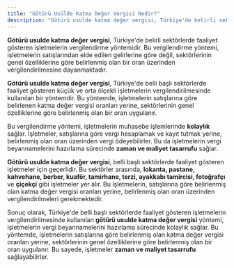 ```yaml
---
title: "Götürü Usülde Katma Değer Vergisi Nedir?"
description: "Götürü usulde katma değer vergisi, Türkiye'de belirli sektörlerde faaliyet gösteren işletmelerin vergilendirme yöntemidir"
---
```


**Götürü usulde katma değer vergisi**, Türkiye'de belirli sektörlerde faaliyet gösteren işletmelerin vergilendirme yöntemidir. Bu vergilendirme yöntemi, işletmelerin satışlarından elde edilen gelirlerine göre değil, sektörlerinin genel özelliklerine göre belirlenmiş olan bir oran üzerinden vergilendirilmesine dayanmaktadır.

**Götürü usulde katma değer vergisi**, Türkiye'de belli başlı sektörlerde faaliyet gösteren küçük ve orta ölçekli işletmelerin vergilendirilmesinde kullanılan bir yöntemdir. Bu yöntemde, işletmelerin satışlarına göre belirlenen katma değer vergisi oranları yerine, sektörlerinin genel özelliklerine göre belirlenmiş olan bir oran uygulanır.

Bu vergilendirme yöntemi, işletmelerin muhasebe işlemlerinde **kolaylık** sağlar. İşletmeler, satışlarına göre vergi hesaplamak ve kayıt tutmak yerine, belirlenmiş olan oran üzerinden vergi ödeyebilirler. Bu da işletmelerin vergi beyannamelerini hazırlama sürecinde **zaman ve maliyet tasarrufu** sağlar.

**Götürü usulde katma değer vergisi**, belli başlı sektörlerde faaliyet gösteren işletmeler için geçerlidir. Bu sektörler arasında, **lokanta, pastane, kahvehane, berber, kuaför, tamirhane, terzi, ayakkabı tamircisi, fotoğrafçı** ve **çiçekçi** gibi işletmeler yer alır. Bu işletmelerin, satışlarına göre belirlenmiş olan katma değer vergisi oranları yerine, belirlenmiş olan oran üzerinden vergilendirilmeleri gerekmektedir.

Sonuç olarak, Türkiye'de belli başlı sektörlerde faaliyet gösteren işletmelerin vergilendirilmesinde kullanılan **götürü usulde katma değer vergisi** yöntemi, işletmelerin vergi beyannamelerini hazırlama sürecinde kolaylık sağlar. Bu yöntemde, işletmelerin satışlarına göre belirlenmiş olan katma değer vergisi oranları yerine, sektörlerinin genel özelliklerine göre belirlenmiş olan bir oran uygulanır. Bu sayede, işletmeler **zaman ve maliyet tasarrufu** sağlayabilirler.
